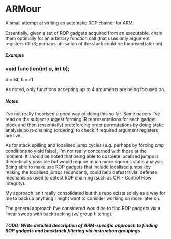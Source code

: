 
# ARMour
A small attempt at writing an automatic ROP chainer for ARM.

Essentially, given a set of ROP gadgets acquired from an executable, chain them optimally for an arbitrary function call (that uses only argument registers r0-r3; perhaps utilisation of the stack could be theorised later on).

##### Example
### void function(int _a_, int _b_);
_a_ = **r0**, _b_ = **r1**

As noted, only functions accepting up to 4 arguments are being focused on.

##### Notes
I've not really theorised a good way of doing this so far. 
Some papers I've read on the subject suggest forming IR representations for each gadget block and then (essentially) bruteforcing order permutations by doing static analysis post-chaining (ordering) to check if required argument registers are live.

As for stack spilling and localised jump cycles (e.g. perhaps by forcing _cmp_ conditions to yield false), I'm not really concerned with those at the moment. It should be noted that being able to obsolete localised jumps is theoretically possible but would require much more rigorous static analysis. Being able to make use ROP gadgets that include localised jumps (by making the localised jumps redundant), could help defeat trivial defense mechanisms used to detect ROP chaining (such as CFI - Control Flow Integrity).

My approach isn't really consolidated but this repo exists solely as a way for me to backup anything I might want to consider working on more later on.

The general approach I've considered would be to find ROP gadgets via a linear sweep with backtracking (w/ group filtering). 

##### TODO: Write detailed description of ARM-specific approach to finding ROP gadgets and backtrack filtering via instruction groupings
